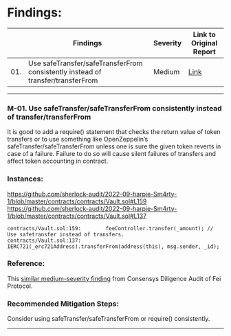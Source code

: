 # Findings:
| | Findings | Severity | Link to Original Report |
|-|-|-|-|
| 01. | Use safeTransfer/safeTransferFrom consistently instead of transfer/transferFrom | Medium | [Link](https://github.com/sherlock-audit/2022-09-harpie-judging/blob/268305bfcbd651410587616254dcd50120ac01eb/001-M/157-m.md) |

----

### M-01. Use safeTransfer/safeTransferFrom consistently instead of transfer/transferFrom

It is good to add a require() statement that checks the return value of token transfers or to use something like OpenZeppelin’s safeTransfer/safeTransferFrom unless one is sure the given token reverts in case of a failure. Failure to do so will cause silent failures of transfers and affect token accounting in contract.

### Instances:
https://github.com/sherlock-audit/2022-09-harpie-Sm4rty-1/blob/master/contracts/contracts/Vault.sol#L159
https://github.com/sherlock-audit/2022-09-harpie-Sm4rty-1/blob/master/contracts/contracts/Vault.sol#L137
```
contracts/Vault.sol:159:        feeController.transfer(_amount); // Use safetransfer instead of transfers.
contracts/Vault.sol:137:        IERC721(_erc721Address).transferFrom(address(this), msg.sender, _id); 
``` 
### Reference:

This [similar medium-severity finding](https://consensys.net/diligence/audits/2021/01/fei-protocol/#unchecked-return-value-for-iweth-transfer-call) from Consensys Diligence Audit of Fei Protocol.

### Recommended Mitigation Steps:

Consider using safeTransfer/safeTransferFrom or require() consistently.

---